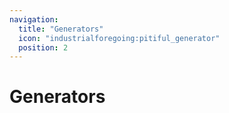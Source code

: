 ```yaml
---
navigation:
  title: "Generators"
  icon: "industrialforegoing:pitiful_generator"
  position: 2
---
```


# Generators

<SubPages />